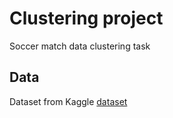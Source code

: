 # Clustering project
Soccer match data clustering task

## Data
Dataset from Kaggle [dataset](https://www.kaggle.com/datasets/spicemix/soccer-detailed-players-match-data)
